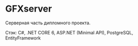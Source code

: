 # GFXserver

Серверная часть дипломного проекта.

Стэк: C#, .NET CORE 6, ASP.NET (Minimal API), PostgreSQL, EntityFramework 
